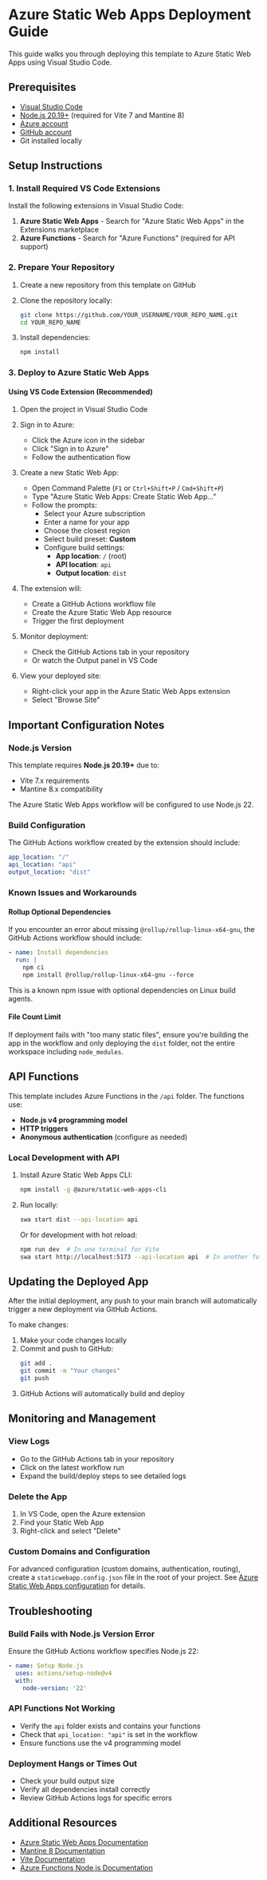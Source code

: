 # Azure Static Web Apps Deployment Guide

This guide walks you through deploying this template to Azure Static Web Apps using Visual Studio Code.

## Prerequisites

- [Visual Studio Code](https://code.visualstudio.com/)
- [Node.js 20.19+](https://nodejs.org/) (required for Vite 7 and Mantine 8)
- [Azure account](https://azure.microsoft.com/free/)
- [GitHub account](https://github.com/)
- Git installed locally

## Setup Instructions

### 1. Install Required VS Code Extensions

Install the following extensions in Visual Studio Code:

1. **Azure Static Web Apps** - Search for "Azure Static Web Apps" in the Extensions marketplace
2. **Azure Functions** - Search for "Azure Functions" (required for API support)

### 2. Prepare Your Repository

1. Create a new repository from this template on GitHub
2. Clone the repository locally:
   ```bash
   git clone https://github.com/YOUR_USERNAME/YOUR_REPO_NAME.git
   cd YOUR_REPO_NAME
   ```

3. Install dependencies:
   ```bash
   npm install
   ```

### 3. Deploy to Azure Static Web Apps

#### Using VS Code Extension (Recommended)

1. Open the project in Visual Studio Code
2. Sign in to Azure:
   - Click the Azure icon in the sidebar
   - Click "Sign in to Azure"
   - Follow the authentication flow

3. Create a new Static Web App:
   - Open Command Palette (`F1` or `Ctrl+Shift+P` / `Cmd+Shift+P`)
   - Type "Azure Static Web Apps: Create Static Web App..."
   - Follow the prompts:
     - Select your Azure subscription
     - Enter a name for your app
     - Choose the closest region
     - Select build preset: **Custom**
     - Configure build settings:
       - **App location**: `/` (root)
       - **API location**: `api`
       - **Output location**: `dist`

4. The extension will:
   - Create a GitHub Actions workflow file
   - Create the Azure Static Web App resource
   - Trigger the first deployment

5. Monitor deployment:
   - Check the GitHub Actions tab in your repository
   - Or watch the Output panel in VS Code

6. View your deployed site:
   - Right-click your app in the Azure Static Web Apps extension
   - Select "Browse Site"

## Important Configuration Notes

### Node.js Version

This template requires **Node.js 20.19+** due to:
- Vite 7.x requirements
- Mantine 8.x compatibility

The Azure Static Web Apps workflow will be configured to use Node.js 22.

### Build Configuration

The GitHub Actions workflow created by the extension should include:

```yaml
app_location: "/"
api_location: "api"
output_location: "dist"
```

### Known Issues and Workarounds

#### Rollup Optional Dependencies

If you encounter an error about missing `@rollup/rollup-linux-x64-gnu`, the GitHub Actions workflow should include:

```yaml
- name: Install dependencies
  run: |
    npm ci
    npm install @rollup/rollup-linux-x64-gnu --force
```

This is a known npm issue with optional dependencies on Linux build agents.

#### File Count Limit

If deployment fails with "too many static files", ensure you're building the app in the workflow and only deploying the `dist` folder, not the entire workspace including `node_modules`.

## API Functions

This template includes Azure Functions in the `/api` folder. The functions use:
- **Node.js v4 programming model**
- **HTTP triggers**
- **Anonymous authentication** (configure as needed)

### Local Development with API

1. Install Azure Static Web Apps CLI:
   ```bash
   npm install -g @azure/static-web-apps-cli
   ```

2. Run locally:
   ```bash
   swa start dist --api-location api
   ```

   Or for development with hot reload:
   ```bash
   npm run dev  # In one terminal for Vite
   swa start http://localhost:5173 --api-location api  # In another for API proxy
   ```

## Updating the Deployed App

After the initial deployment, any push to your main branch will automatically trigger a new deployment via GitHub Actions.

To make changes:
1. Make your code changes locally
2. Commit and push to GitHub:
   ```bash
   git add .
   git commit -m "Your changes"
   git push
   ```
3. GitHub Actions will automatically build and deploy

## Monitoring and Management

### View Logs
- Go to the GitHub Actions tab in your repository
- Click on the latest workflow run
- Expand the build/deploy steps to see detailed logs

### Delete the App
1. In VS Code, open the Azure extension
2. Find your Static Web App
3. Right-click and select "Delete"

### Custom Domains and Configuration

For advanced configuration (custom domains, authentication, routing), create a `staticwebapp.config.json` file in the root of your project. See [Azure Static Web Apps configuration](https://learn.microsoft.com/en-us/azure/static-web-apps/configuration) for details.

## Troubleshooting

### Build Fails with Node.js Version Error
Ensure the GitHub Actions workflow specifies Node.js 22:
```yaml
- name: Setup Node.js
  uses: actions/setup-node@v4
  with:
    node-version: '22'
```

### API Functions Not Working
- Verify the `api` folder exists and contains your functions
- Check that `api_location: "api"` is set in the workflow
- Ensure functions use the v4 programming model

### Deployment Hangs or Times Out
- Check your build output size
- Verify all dependencies install correctly
- Review GitHub Actions logs for specific errors

## Additional Resources

- [Azure Static Web Apps Documentation](https://learn.microsoft.com/en-us/azure/static-web-apps/)
- [Mantine 8 Documentation](https://mantine.dev/)
- [Vite Documentation](https://vite.dev/)
- [Azure Functions Node.js Documentation](https://learn.microsoft.com/en-us/azure/azure-functions/functions-reference-node)
